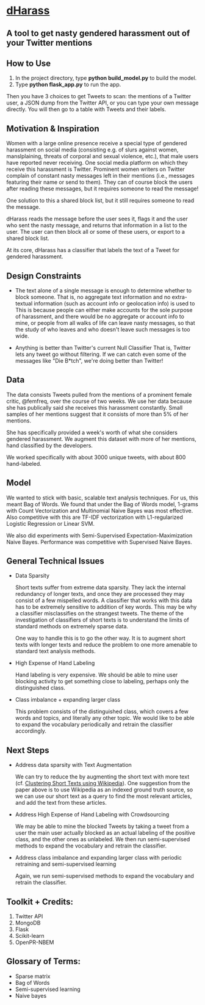 # [dHarass](http://www.dharass.com)

## A tool to get nasty gendered harassment out of your Twitter mentions

## How to Use
1. In the project directory, type **python build_model.py** to build the model.
1. Type **python flask_app.py** to run the app.

Then you have 3 choices to get Tweets to scan: the mentions of a Twitter user,
a JSON dump from the Twitter API, or you can type your own message directly.
You will then go to a table with Tweets and their labels.

## Motivation & Inspiration
Women with a large online presence receive a special type of gendered
harassment on social media (consisting e.g. of slurs against women, manslplaining, threats of corporal and sexual violence, etc.), that male users have reported never receiving. One social media platform on which they
receive this harassment is Twitter. Prominent women writers on Twitter
complain of constant nasty messages left in their mentions (i.e., messages
featuring their name or send to them). They can of course block the users
after reading these messages, but it requires someone to read the message! 

One solution to this a shared block list, but it still requires someone to 
read the message.

dHarass reads the message before the user sees it, flags it and the user who
sent the nasty message, and returns that information in a list to the user. The user can then block all or some of these users, or export to a shared block list.

At its core, dHarass has a classifier that labels the text of a Tweet for 
gendered harassment.

## Design Constraints
* The text alone of a single message is enough to determine whether to block someone.
That is, no aggregate text information and no extra-textual information (such as account info or geolocation info) is used to 
This is because people can either make accounts for the sole purpose of harassment, and there would be no aggregate or account info to mine, or people from all walks of life can leave nasty messages, so that the study of who leaves and who doesn't leave such messages is too wide.

* Anything is better than Twitter's current Null Classifier
That is, Twitter lets any tweet go without filtering. If we can catch even some of the messages like "Die B*tch", we're doing better than Twitter!

## Data
The data consists Tweets pulled from the mentions of a prominent female critic,
@femfreq, over the course of two weeks. We use her data because she has publically said she receives this harassment constantly. Small samples of her mentions suggest that it consists of more than 5% of her mentions.

She has specifically provided a week's worth of what she considers gendered
harassment. We augment this dataset with more of her mentions, hand classified by the developers.

We worked specifically with about 3000 unique tweets, with about 800 hand-labeled.

## Model
We wanted to stick with basic, scalable text analysis techniques. For us, this meant Bag of Words. We found that under the Bag of Words model, 1-grams with Count Vectorization and Multinomial Naive Bayes was most effective. Also competitive with this are TF-IDF vectorization with L1-regularized Logistic Regression or Linear SVM.

We also did experiments with Semi-Supervised Expectation-Maximization Naive Bayes. Performance was competitive with Supervised Naive Bayes.

## General Technical Issues
* Data Sparsity 

	Short texts suffer from extreme data sparsity.  They lack the internal redundancy of longer texts, and once they are processed they may consist of a few mispelled words. A classifier that works with this data has to be extremely sensitive to addition of key words. This may be why a classifier misclassifies on the strangest tweets.
The theme of the investigation of classifiers of short texts is to understand the limits of standard methods on extremely sparse data.
	
	One way to handle this is to go the other way. It is to augment short texts with longer texts and reduce the problem to one more amenable to standard text analysis methods.

* High Expense of Hand Labeling

	Hand labeling is very expensive. We should be able to mine user blocking activity to get something close to labeling, perhaps only the distinguished class.

* Class imbalance + expanding larger class

	This problem consists of the distinguished class, which covers a few words and
topics, and literally any other topic. We would like to be able to expand the vocabulary periodically and retrain the classifier accordingly.

## Next Steps
* Address data sparsity with Text Augmentation

	We can try to reduce the by augmenting the short text with
more text (cf. [Clustering Short Texts using Wikipedia](http://www.hpl.hp.com/techreports/2008/HPL-2008-41.pdf)). One suggestion from the paper above is to use Wikipedia as an indexed ground truth source, so we can use our short text as a query to find the most relevant articles, and add the text from these articles.

* Address High Expense of Hand Labeling with Crowdsourcing

	We may be able to mine the blocked Tweets by taking a tweet from a user the main user actually blocked as an actual labeling of the positive class, and the other ones as unlabeled. We then run semi-supervised methods to expand the vocabulary and retrain the classifier.

* Address class imbalance and expanding larger class with periodic retraining
and semi-supervised learning

	Again, we run semi-supervised methods to expand the vocabulary and retrain the classifier.


## Toolkit + Credits:
1. Twitter API
2. MongoDB
3. Flask
4. Scikit-learn
5. OpenPR-NBEM

## Glossary of Terms:
* Sparse matrix
* Bag of Words
* Semi-supervised learning
* Naive bayes
